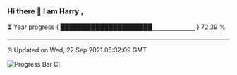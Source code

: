 ### Hi there 👋 I am Harry , 

⏳ Year progress { █████████████████████▁▁▁▁▁▁▁▁▁ } 72.39 %

---

⏰ Updated on Wed, 22 Sep 2021 05:32:09 GMT

![Progress Bar CI](https://github.com/duykhang68/duykhang68/workflows/Progress%20Bar%20CI/badge.svg)
